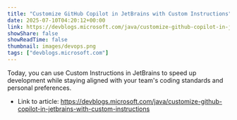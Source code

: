 ```yaml
---
title: "Customize GitHub Copilot in JetBrains with Custom Instructions"
date: 2025-07-10T04:20:12+00:00
link: https://devblogs.microsoft.com/java/customize-github-copilot-in-jetbrains-with-custom-instructions
showShare: false
showReadTime: false
thumbnail: images/devops.png
tags: ["devblogs.microsoft.com"]
---
```

Today, you can use Custom Instructions in JetBrains to speed up development while staying aligned with your team's coding standards and personal preferences.

- Link to article: https://devblogs.microsoft.com/java/customize-github-copilot-in-jetbrains-with-custom-instructions